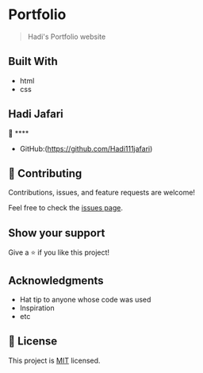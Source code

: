 # Portfolio
> Hadi's Portfolio website


## Built With

- html
- css


## Hadi Jafari

👤 ****

- GitHub:(https://github.com/Hadi111jafari)


## 🤝 Contributing

Contributions, issues, and feature requests are welcome!

Feel free to check the [issues page](../../issues/).

## Show your support

Give a ⭐️ if you like this project!

## Acknowledgments

- Hat tip to anyone whose code was used
- Inspiration
- etc

## 📝 License

This project is [MIT](./MIT.md) licensed.
